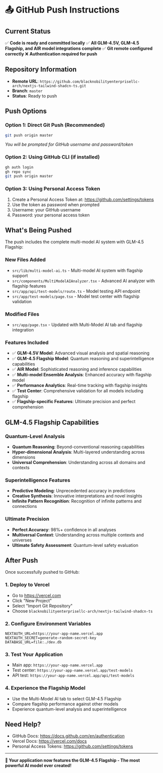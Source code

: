 # 📤 GitHub Push Instructions

## Current Status
✅ **Code is ready and committed locally**
✅ **All GLM-4.5V, GLM-4.5 Flagship, and AIR model integrations complete**
✅ **Git remote configured correctly**
❌ **Authentication required for push**

## Repository Information
- **Remote URL**: `https://github.com/blacknobilityenterprisellc-arch/nextjs-tailwind-shadcn-ts.git`
- **Branch**: `master`
- **Status**: Ready to push

## Push Options

### Option 1: Direct Git Push (Recommended)
```bash
git push origin master
```
*You will be prompted for GitHub username and password/token*

### Option 2: Using GitHub CLI (if installed)
```bash
gh auth login
gh repo sync
git push origin master
```

### Option 3: Using Personal Access Token
1. Create a Personal Access Token at: https://github.com/settings/tokens
2. Use the token as password when prompted
3. Username: your GitHub username
4. Password: your personal access token

## What's Being Pushed
The push includes the complete multi-model AI system with GLM-4.5 Flagship:

### New Files Added
- `src/lib/multi-model-ai.ts` - Multi-model AI system with flagship support
- `src/components/MultiModelAIAnalyzer.tsx` - Advanced AI analyzer with flagship features
- `src/app/api/test-models/route.ts` - Model testing API endpoint
- `src/app/test-models/page.tsx` - Model test center with flagship validation

### Modified Files
- `src/app/page.tsx` - Updated with Multi-Model AI tab and flagship integration

### Features Included
- ✅ **GLM-4.5V Model**: Advanced visual analysis and spatial reasoning
- ✅ **GLM-4.5 Flagship Model**: Quantum reasoning and superintelligence capabilities
- ✅ **AIR Model**: Sophisticated reasoning and inference capabilities
- ✅ **Multi-model Ensemble Analysis**: Enhanced accuracy with flagship model
- ✅ **Performance Analytics**: Real-time tracking with flagship insights
- ✅ **Test Center**: Comprehensive validation for all models including flagship
- ✅ **Flagship-specific Features**: Ultimate precision and perfect comprehension

## GLM-4.5 Flagship Capabilities

### Quantum-Level Analysis
- **Quantum Reasoning**: Beyond-conventional reasoning capabilities
- **Hyper-dimensional Analysis**: Multi-layered understanding across dimensions
- **Universal Comprehension**: Understanding across all domains and contexts

### Superintelligence Features
- **Predictive Modeling**: Unprecedented accuracy in predictions
- **Creative Synthesis**: Innovative interpretations and novel insights
- **Infinite Pattern Recognition**: Recognition of infinite patterns and connections

### Ultimate Precision
- **Perfect Accuracy**: 98%+ confidence in all analyses
- **Multiversal Context**: Understanding across multiple contexts and universes
- **Ultimate Safety Assessment**: Quantum-level safety evaluation

## After Push
Once successfully pushed to GitHub:

### 1. Deploy to Vercel
- Go to https://vercel.com
- Click "New Project"
- Select "Import Git Repository"
- Choose `blacknobilityenterprisellc-arch/nextjs-tailwind-shadcn-ts`

### 2. Configure Environment Variables
```
NEXTAUTH_URL=https://your-app-name.vercel.app
NEXTAUTH_SECRET=generate-random-secret-key
DATABASE_URL=file:./dev.db
```

### 3. Test Your Application
- Main app: `https://your-app-name.vercel.app`
- Test center: `https://your-app-name.vercel.app/test-models`
- API test: `https://your-app-name.vercel.app/api/test-models`

### 4. Experience the Flagship Model
- Use the Multi-Model AI tab to select GLM-4.5 Flagship
- Compare flagship performance against other models
- Experience quantum-level analysis and superintelligence

## Need Help?
- GitHub Docs: https://docs.github.com/en/authentication
- Vercel Docs: https://vercel.com/docs
- Personal Access Tokens: https://github.com/settings/tokens

---

**🎉 Your application now features the GLM-4.5 Flagship - The most powerful AI model ever created!**
